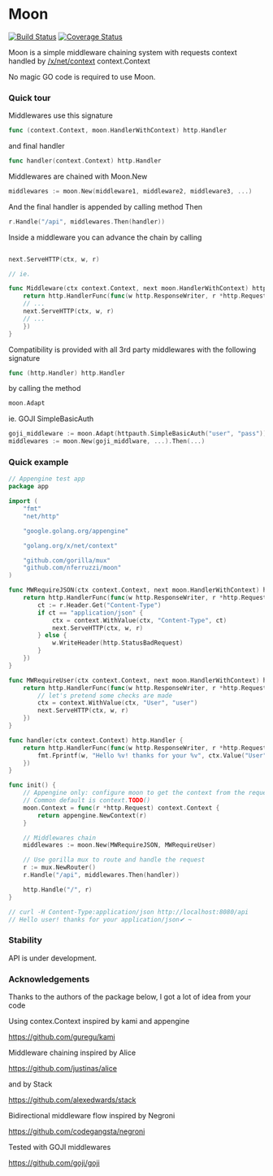 # Moon
[![Build Status](https://travis-ci.org/nferruzzi/moon.svg?branch=master)](https://travis-ci.org/nferruzzi/moon)
[![Coverage Status](https://coveralls.io/repos/github/nferruzzi/moon/badge.svg?branch=master)](https://coveralls.io/github/nferruzzi/moon?branch=master)

Moon is a simple middleware chaining system with requests context handled by [/x/net/context](https://blog.golang.org/context) context.Context

No magic GO code is required to use Moon.

### Quick tour

Middlewares use this signature

```go
func (context.Context, moon.HandlerWithContext) http.Handler
```

and final handler

```go
func handler(context.Context) http.Handler
```

Middlewares are chained with Moon.New

```go
middlewares := moon.New(middleware1, middleware2, middleware3, ...)
```

And the final handler is appended by calling method Then

```go
r.Handle("/api", middlewares.Then(handler))
```

Inside a middleware you can advance the chain by calling  

```go

next.ServeHTTP(ctx, w, r)

// ie.

func Middleware(ctx context.Context, next moon.HandlerWithContext) http.Handler {
	return http.HandlerFunc(func(w http.ResponseWriter, r *http.Request) {
    // ...
    next.ServeHTTP(ctx, w, r)
    // ...
	})
}
```

Compatibility is provided with all 3rd party middlewares with the following signature

```go
func (http.Handler) http.Handler
```

by calling the method

```go
moon.Adapt
```

ie. GOJI SimpleBasicAuth

```go
goji_middleware := moon.Adapt(httpauth.SimpleBasicAuth("user", "pass"))
middlewares := moon.New(goji_middlware, ...).Then(...)

```

### Quick example

```go
// Appengine test app
package app

import (
	"fmt"
	"net/http"

	"google.golang.org/appengine"

	"golang.org/x/net/context"

	"github.com/gorilla/mux"
	"github.com/nferruzzi/moon"
)

func MWRequireJSON(ctx context.Context, next moon.HandlerWithContext) http.Handler {
	return http.HandlerFunc(func(w http.ResponseWriter, r *http.Request) {
		ct := r.Header.Get("Content-Type")
		if ct == "application/json" {
			ctx = context.WithValue(ctx, "Content-Type", ct)
			next.ServeHTTP(ctx, w, r)
		} else {
			w.WriteHeader(http.StatusBadRequest)
		}
	})
}

func MWRequireUser(ctx context.Context, next moon.HandlerWithContext) http.Handler {
	return http.HandlerFunc(func(w http.ResponseWriter, r *http.Request) {
		// let's pretend some checks are made
		ctx = context.WithValue(ctx, "User", "user")
		next.ServeHTTP(ctx, w, r)
	})
}

func handler(ctx context.Context) http.Handler {
	return http.HandlerFunc(func(w http.ResponseWriter, r *http.Request) {
		fmt.Fprintf(w, "Hello %v! thanks for your %v", ctx.Value("User"), ctx.Value("Content-Type"))
	})
}

func init() {
	// Appengine only: configure moon to get the context from the request
	// Common default is context.TODO()
	moon.Context = func(r *http.Request) context.Context {
		return appengine.NewContext(r)
	}

	// Middlewares chain
	middlewares := moon.New(MWRequireJSON, MWRequireUser)

	// Use gorilla mux to route and handle the request
	r := mux.NewRouter()
	r.Handle("/api", middlewares.Then(handler))

	http.Handle("/", r)
}

// curl -H Content-Type:application/json http://localhost:8080/api
// Hello user! thanks for your application/json✔ ~
```

### Stability

API is under development.

### Acknowledgements

Thanks to the authors of the package below, I got a lot of idea from your code

Using contex.Context inspired by kami and appengine

https://github.com/guregu/kami

Middleware chaining inspired by Alice

https://github.com/justinas/alice

and by Stack

https://github.com/alexedwards/stack

Bidirectional middleware flow inspired by Negroni

https://github.com/codegangsta/negroni

Tested with GOJI middlewares

https://github.com/goji/goji
